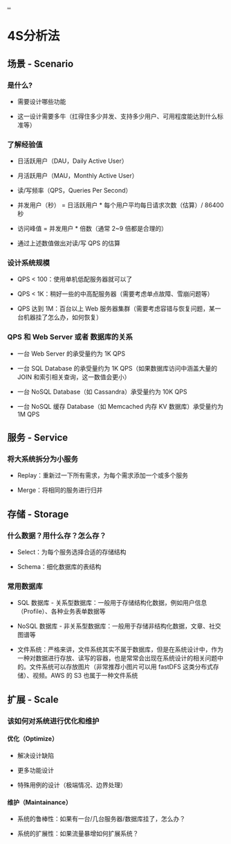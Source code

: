 [..](./../architectural-approach/index.md)
# 4S分析法

## 场景 - Scenario

### 是什么?

- 需要设计哪些功能

- 这一设计需要多牛（扛得住多少并发、支持多少用户、可用程度能达到什么标准等）

### 了解经验值

- 日活跃用户（DAU，Daily Active User）

- 月活跃用户（MAU，Monthly Active User）

- 读/写频率（QPS，Queries Per Second）

- 并发用户（秒） = 日活跃用户 * 每个用户平均每日请求次数（估算）/ 86400 秒

- 访问峰值 = 并发用户 * 倍数（通常 2~9 倍都是合理的）

- 通过上述数值做出对读/写 QPS 的估算

### 设计系统规模

- QPS < 100：使用单机低配服务器就可以了

- QPS < 1K：稍好一些的中高配服务器（需要考虑单点故障、雪崩问题等）

- QPS 达到 1M：百台以上 Web 服务器集群（需要考虑容错与恢复问题，某一台机器挂了怎么办，如何恢复）

### QPS 和 Web Server 或者 数据库的关系

- 一台 Web Server 的承受量约为 1K QPS

- 一台 SQL Database 的承受量约为 1K QPS（如果数据库访问中涵盖大量的 JOIN 和索引相关查询，这一数值会更小）

- 一台 NoSQL Database（如 Cassandra）承受量约为 10K QPS

- 一台 NoSQL 缓存 Database（如 Memcached 内存 KV 数据库）承受量约为 1M QPS

## 服务 - Service

### 将大系统拆分为小服务

- Replay：重新过一下所有需求，为每个需求添加一个或多个服务

- Merge：将相同的服务进行归并

## 存储 - Storage

### 什么数据？用什么存？怎么存？

- Select：为每个服务选择合适的存储结构

- Schema：细化数据库的表结构

### 常用数据库

- SQL 数据库 - 关系型数据库：一般用于存储结构化数据，例如用户信息（Profile）、各种业务表单数据等

- NoSQL 数据库 - 非关系型数据库：一般用于存储非结构化数据，文章、社交图谱等

- 文件系统：严格来讲，文件系统其实不属于数据库，但是在系统设计中，作为一种对数据进行存放、读写的容器，也是常常会出现在系统设计的相关问题中的。文件系统可以存放图片（非常推荐小图片可以用 fastDFS 这类分布式存储）、视频。AWS 的 S3 也属于一种文件系统

## 扩展 - Scale

### 该如何对系统进行优化和维护

#### 优化（Optimize）

- 解决设计缺陷

- 更多功能设计

- 特殊用例的设计（极端情况、边界处理）

#### 维护（Maintainance）

- 系统的鲁棒性：如果有一台/几台服务器/数据库挂了，怎么办？

- 系统的扩展性：如果流量暴增如何扩展系统？

  